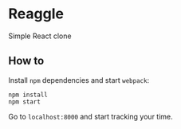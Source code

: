 Reaggle
=======

Simple React clone

How to
------

Install ``npm`` dependencies and start ``webpack``:

    npm install
    npm start

Go to ``localhost:8000`` and start tracking your time.
